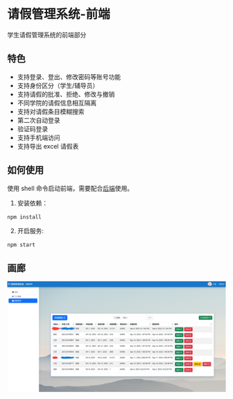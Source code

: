# 请假管理系统-前端

学生请假管理系统的前端部分

## 特色

- 支持登录、登出、修改密码等账号功能
- 支持身份区分（学生/辅导员）
- 支持请假的批准、拒绝、修改与撤销
- 不同学院的请假信息相互隔离
- 支持对请假条目模糊搜索
- 第二次自动登录
- 验证码登录
- 支持手机端访问
- 支持导出 excel 请假表

## 如何使用

使用 shell 命令启动前端，需要配合[后端](https://github.com/APeng215/leave-management-system-backend)使用。

1. 安装依赖：
```sh
npm install
```

2. 开启服务:
```shell
npm start
```

## 画廊
![demo](./README_resource/demo1.png)
